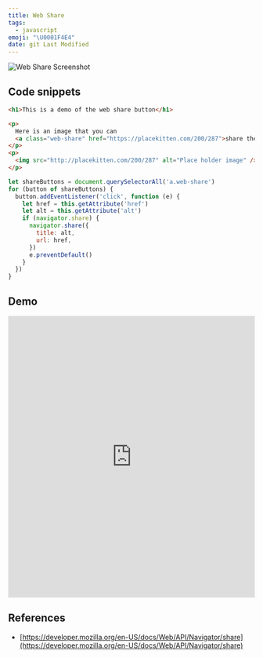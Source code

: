 ```yaml
---
title: Web Share
tags:
  - javascript
emoji: "\U0001F4E4"
date: git Last Modified
---
```


![Web Share Screenshot](./images/ios-web-share.png)

## Code snippets

```html
<h1>This is a demo of the web share button</h1>

<p>
  Here is an image that you can
  <a class="web-share" href="https://placekitten.com/200/287">share the URL</a>:
</p>
<p>
  <img src="http://placekitten.com/200/287" alt="Place holder image" />
</p>
```

```js
let shareButtons = document.querySelectorAll('a.web-share')
for (button of shareButtons) {
  button.addEventListener('click', function (e) {
    let href = this.getAttribute('href')
    let alt = this.getAttribute('alt')
    if (navigator.share) {
      navigator.share({
        title: alt,
        url: href,
      })
      e.preventDefault()
    }
  })
}
```

## Demo

<iframe height="574" style="width: 100%;" scrolling="no" title="Demo of Web Share button" src="https://codepen.io/makzan/embed/gJRvzR?height=574&theme-id=light&default-tab=js,result" frameborder="no" allowtransparency="true" allowfullscreen="true">
  See the Pen <a href='https://codepen.io/makzan/pen/gJRvzR'>Demo of Web Share button</a> by Thomas Seng Hin Mak
  (<a href='https://codepen.io/makzan'>@makzan</a>) on <a href='https://codepen.io'>CodePen</a>.
</iframe>

## References

- [https://developer.mozilla.org/en-US/docs/Web/API/Navigator/share](https://developer.mozilla.org/en-US/docs/Web/API/Navigator/share)
